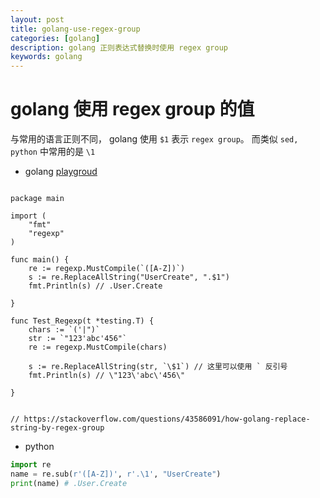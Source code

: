 ```yaml
---
layout: post
title: golang-use-regex-group
categories: [golang]
description: golang 正则表达式替换时使用 regex group
keywords: golang
---
```


# golang 使用 regex group 的值

与常用的语言正则不同， golang 使用 `$1` 表示 `regex group`。 而类似 `sed, python` 中常用的是 `\1`

+ golang [playgroud](https://play.golang.org/p/eBsJMyv-25z)

```golang

package main

import (
	"fmt"
	"regexp"
)

func main() {
	re := regexp.MustCompile(`([A-Z])`)
	s := re.ReplaceAllString("UserCreate", ".$1")
	fmt.Println(s) // .User.Create

}

func Test_Regexp(t *testing.T) {
	chars := `('|")`
	str := `"123'abc'456"`
	re := regexp.MustCompile(chars)
	
	s := re.ReplaceAllString(str, `\$1`) // 这里可以使用 ` 反引号
	fmt.Println(s) // \"123\'abc\'456\"

}


// https://stackoverflow.com/questions/43586091/how-golang-replace-string-by-regex-group
```

+ python

```python
import re
name = re.sub(r'([A-Z])', r'.\1', "UserCreate")
print(name) # .User.Create

```